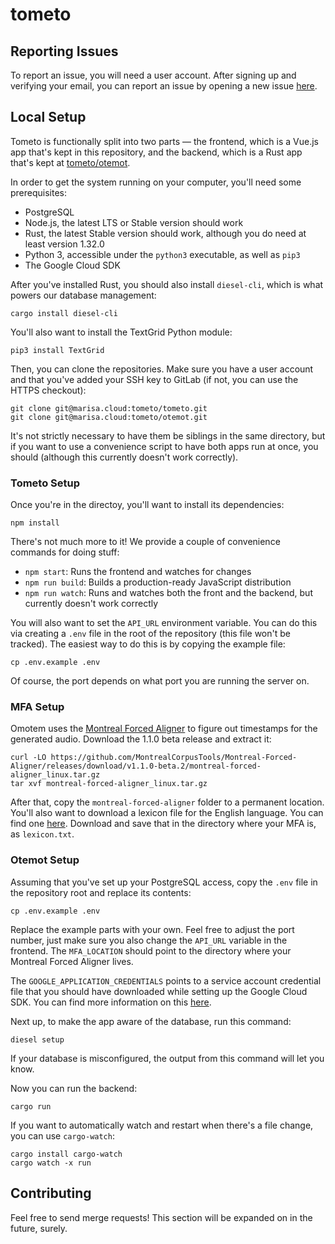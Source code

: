 # tometo

## Reporting Issues

To report an issue, you will need a user account. After signing up and
verifying your email, you can report an issue by opening a new issue [here](https://marisa.cloud/tometo/tometo/issues/new).

## Local Setup

Tometo is functionally split into two parts — the frontend, which is a Vue.js
app that's kept in this repository, and the backend, which is a Rust app that's
kept at [tometo/otemot](https://marisa.cloud/tometo/otemot).

In order to get the system running on your computer, you'll need some
prerequisites:

- PostgreSQL
- Node.js, the latest LTS or Stable version should work
- Rust, the latest Stable version should work, although you do need at least
  version 1.32.0
- Python 3, accessible under the `python3` executable, as well as `pip3`
- The Google Cloud SDK

After you've installed Rust, you should also install `diesel-cli`, which is what
powers our database management:

```
cargo install diesel-cli
```

You'll also want to install the TextGrid Python module:

```
pip3 install TextGrid
```

Then, you can clone the repositories. Make sure you have a user account and that
you've added your SSH key to GitLab (if not, you can use the HTTPS checkout):

```
git clone git@marisa.cloud:tometo/tometo.git
git clone git@marisa.cloud:tometo/otemot.git
```

It's not strictly necessary to have them be siblings in the same directory, but
if you want to use a convenience script to have both apps run at once, you
should (although this currently doesn't work correctly).

### Tometo Setup

Once you're in the directoy, you'll want to install its dependencies:

```
npm install
```

There's not much more to it! We provide a couple of convenience commands for
doing stuff:

- `npm start`: Runs the frontend and watches for changes
- `npm run build`: Builds a production-ready JavaScript distribution
- `npm run watch`: Runs and watches both the front and the backend, but
  currently doesn't work correctly
  
You will also want to set the `API_URL` environment variable. You can do this
via creating a `.env` file in the root of the repository (this file won't be
tracked). The easiest way to do this is by copying the example file:

```
cp .env.example .env
```

Of course, the port depends on what port you are running the server on.

### MFA Setup

Omotem uses the
[Montreal Forced Aligner](https://montreal-forced-aligner.readthedocs.io/en/latest/)
to figure out timestamps for the generated audio. Download the 1.1.0 beta
release and extract it:

```
curl -LO https://github.com/MontrealCorpusTools/Montreal-Forced-Aligner/releases/download/v1.1.0-beta.2/montreal-forced-aligner_linux.tar.gz
tar xvf montreal-forced-aligner_linux.tar.gz
```

After that, copy the `montreal-forced-aligner` folder to a permanent location.
You'll also want to download a lexicon file for the English language. You can
find one [here](http://www.openslr.org/resources/11/librispeech-lexicon.txt).
Download and save that in the directory where your MFA is, as `lexicon.txt`.

### Otemot Setup

Assuming that you've set up your PostgreSQL access, copy the `.env` file in the
repository root and replace its contents:

```
cp .env.example .env
```

Replace the example parts with your own. Feel free to adjust the port number,
just make sure you also change the `API_URL` variable in the frontend. The
`MFA_LOCATION` should point to the directory where your Montreal Forced Aligner
lives.

The `GOOGLE_APPLICATION_CREDENTIALS` points to a service account credential
file that you should have downloaded while setting up the Google Cloud SDK.
You can find more information on this
[here](https://cloud.google.com/docs/authentication/getting-started).

Next up, to make the app aware of the database, run this command:

```
diesel setup
```

If your database is misconfigured, the output from this command will let you
know.

Now you can run the backend:

```
cargo run
```

If you want to automatically watch and restart when there's a file change,
you can use `cargo-watch`:

```
cargo install cargo-watch
cargo watch -x run
```

## Contributing

Feel free to send merge requests! This section will be expanded on in the
future, surely.


